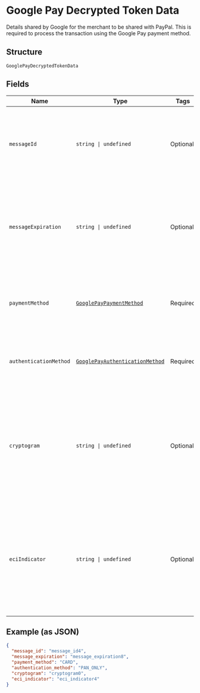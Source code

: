 
# Google Pay Decrypted Token Data

Details shared by Google for the merchant to be shared with PayPal. This is required to process the transaction using the Google Pay payment method.

## Structure

`GooglePayDecryptedTokenData`

## Fields

| Name | Type | Tags | Description |
|  --- | --- | --- | --- |
| `messageId` | `string \| undefined` | Optional | A unique ID that identifies the message in case it needs to be revoked or located at a later time.<br><br>**Constraints**: *Minimum Length*: `1`, *Maximum Length*: `250`, *Pattern*: `^.*$` |
| `messageExpiration` | `string \| undefined` | Optional | Date and time at which the message expires as UTC milliseconds since epoch. Integrators should reject any message that's expired.<br><br>**Constraints**: *Minimum Length*: `13`, *Maximum Length*: `13`, *Pattern*: `\d{13}` |
| `paymentMethod` | [`GooglePayPaymentMethod`](../../doc/models/google-pay-payment-method.md) | Required | The type of the payment credential. Currently, only CARD is supported.<br><br>**Constraints**: *Minimum Length*: `4`, *Maximum Length*: `4` |
| `authenticationMethod` | [`GooglePayAuthenticationMethod`](../../doc/models/google-pay-authentication-method.md) | Required | Authentication Method which is used for the card transaction.<br><br>**Constraints**: *Minimum Length*: `1`, *Maximum Length*: `50` |
| `cryptogram` | `string \| undefined` | Optional | Base-64 cryptographic identifier used by card schemes to validate the token verification result. This is a conditionally required field if authentication_method is CRYPTOGRAM_3DS.<br><br>**Constraints**: *Minimum Length*: `1`, *Maximum Length*: `2000` |
| `eciIndicator` | `string \| undefined` | Optional | Electronic Commerce Indicator may not always be present. It is only returned for tokens on the Visa card network. This value is passed through in the payment authorization request.<br><br>**Constraints**: *Minimum Length*: `1`, *Maximum Length*: `256`, *Pattern*: `^.*$` |

## Example (as JSON)

```json
{
  "message_id": "message_id4",
  "message_expiration": "message_expiration8",
  "payment_method": "CARD",
  "authentication_method": "PAN_ONLY",
  "cryptogram": "cryptogram0",
  "eci_indicator": "eci_indicator4"
}
```

